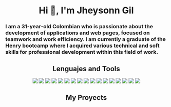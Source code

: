 

<h1 align="center">Hi 👋, I'm Jheysonn Gil</h1>

<h3>I am a 31-year-old Colombian who is passionate about the development of applications and web pages, focused on teamwork and work efficiency. I am currently a graduate of the Henry bootcamp where I acquired various technical and soft skills for professional development within this field of work.</h3>

<h2 align="center">Lenguajes and Tools</h2>
<p align="center">
  <img src="https://img.shields.io/badge/-JavaScript-eed718?style=flat&logo=javascript&logoColor=ffffff">
  <img src= 'https://img.shields.io/badge/-VS%20Code-blue?logo=visualstudio'>
  <img src = "https://img.shields.io/badge/-HTML5-E34F26?style=flat&logo=html5&logoColor=white">
  <img src = "https://img.shields.io/badge/-CSS3-1572B6?style=flat&logo=css3&logoColor=white">
  <img src="https://img.shields.io/badge/-React-000000?style=flat&logo=react&logoColor=00c8ff">
  <img src="https://img.shields.io/badge/-Redux-764ABC?style=flat&logo=redux&logoColor=white">
  <img src="https://img.shields.io/badge/-Bootstrap-563D7C?style=flat&logo=bootstrap&logoColor=white ">
  <img src="https://img.shields.io/badge/-Express.js-787878?style=flat">
  <img src="https://img.shields.io/badge/-Node.js-3C873A?style=flat&logo=Node.js&logoColor=white">
  <img src="https://img.shields.io/badge/-PostgreSQL-31648C?style=flat&logo=postgresql&logoColor=FFFFFF">
  <img src="https://img.shields.io/badge/-Sequelize-399AF3?style=flat&logo=sequelize&logoColor=FFFFFF">
  <img src='https://img.shields.io/badge/-Mongoose-EA0D0D?logo=mongoose'>
  <img src='https://img.shields.io/badge/-MongoDB-11A513?logo=mongodb&logoColor=FFF'>
  <img src='https://img.shields.io/badge/-Github-000?logo=github'>
  <img src='https://img.shields.io/badge/-Git-orange?logo=git&logoColor=ffffff'>
  <img src='https://img.shields.io/badge/-Railway-561651?logo=railway&logoColor=ffffff'>
  <img src='https://img.shields.io/badge/-Vercel-1E1B1D?logo=vercel'>
</p>

<h2 align="center">My Proyects</h2>
<p>
  
</p>


<!--
**rennemetter/rennemetter** is a ✨ _special_ ✨ repository because its `README.md` (this file) appears on your GitHub profile.

Here are some ideas to get you started:

- 🔭 I’m currently working on ...
- 🌱 I’m currently learning ...
- 👯 I’m looking to collaborate on ...
- 🤔 I’m looking for help with ...
- 💬 Ask me about ...
- 📫 How to reach me: ...
- 😄 Pronouns: ...
- ⚡ Fun fact: ...
-->

